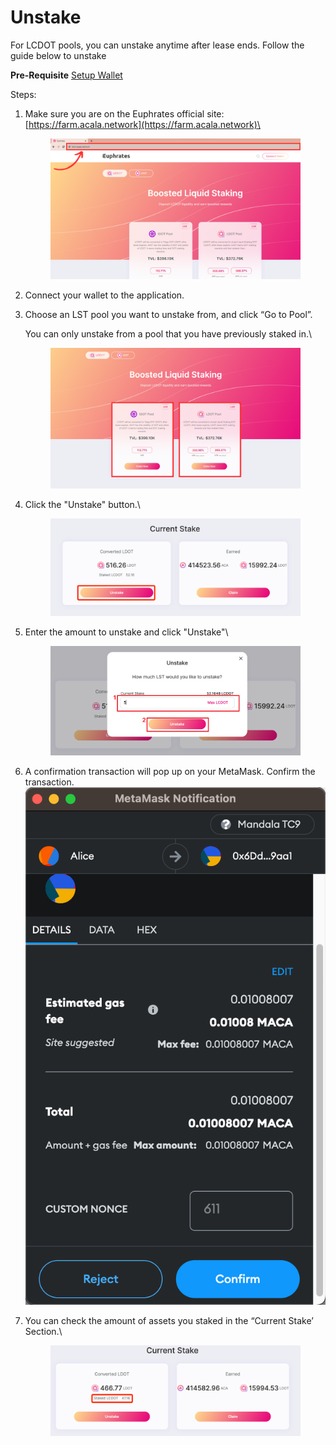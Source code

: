 # Unstake

For LCDOT pools, you can unstake anytime after lease ends. Follow the guide below to unstake

**Pre-Requisite** [Setup Wallet](../setup-wallet/)

Steps:

1.  Make sure you are on the Euphrates official site: [https://farm.acala.network](https://farm.acala.network)\


    <figure><img src="../../.gitbook/assets/Revised (1) (1).png" alt=""><figcaption></figcaption></figure>
2. Connect your wallet to the application.
3.  Choose an LST pool you want to unstake from, and click “Go to Pool”.

    You can only unstake from a pool that you have previously staked in.\


    <figure><img src="../../.gitbook/assets/LCDot choice (2).png" alt=""><figcaption></figcaption></figure>
4.  Click the "Unstake" button.\


    <figure><img src="../../.gitbook/assets/Untitled (3).png" alt=""><figcaption></figcaption></figure>
5.  Enter the amount to unstake and click "Unstake"\


    <figure><img src="../../.gitbook/assets/Untitled (1) (2).png" alt=""><figcaption></figcaption></figure>
6. A confirmation transaction will pop up on your MetaMask. Confirm the transaction.\
   ![](<../../.gitbook/assets/Untitled (2) (1).png>)
7.  You can check the amount of assets you staked in the “Current Stake’ Section.\


    <figure><img src="../../.gitbook/assets/Untitled (3) (1).png" alt=""><figcaption></figcaption></figure>
